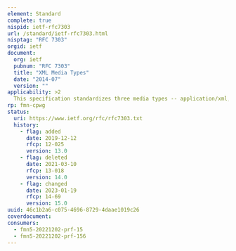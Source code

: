 ```yaml
---
element: Standard
complete: true
nispid: ietf-rfc7303
url: /standard/ietf-rfc7303.html
nisptag: "RFC 7303"
orgid: ietf
document:
  org: ietf
  pubnum: "RFC 7303"
  title: "XML Media Types"
  date: "2014-07"
  version: ""
applicability: >2
  This specification standardizes three media types -- application/xml, application/xml-external-parsed-entity, and application/xml-dtd -- for use in exchanging network entities that are related to the Extensible Markup Language (XML) while defining text/xml and text/ xml-external-parsed-entity as aliases for the respective application/ types. This specification also standardizes the '+xml' suffix for naming media types outside of these five types when those media types represent XML MIME entities.
rp: fmn-cpwg
status:
  uri: https://www.ietf.org/rfc/rfc7303.txt
  history: 
    - flag: added
      date: 2019-12-12
      rfcp: 12-025
      version: 13.0
    - flag: deleted
      date: 2021-03-10
      rfcp: 13-018
      version: 14.0
    - flag: changed
      date: 2023-01-19
      rfcp: 14-69
      version: 15.0
uuid: 46c1b2a6-c075-4696-8729-4daae1019c26
coverdocument:
consumers:
  - fmn5-20221202-prf-15
  - fmn5-20221202-prf-156
---
```

